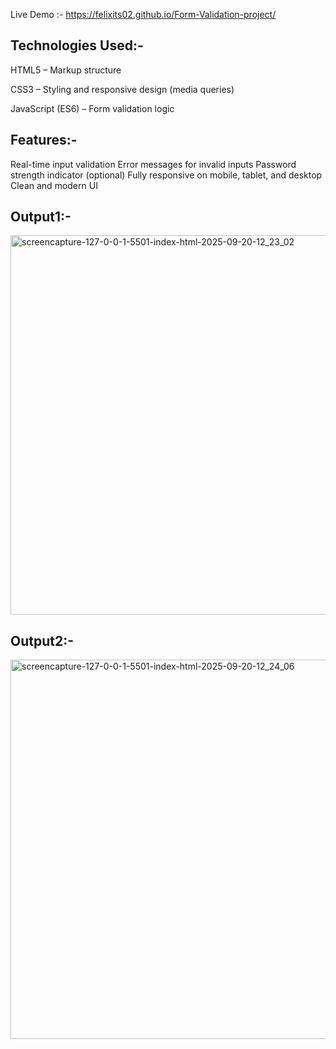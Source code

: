 Live Demo :- https://felixits02.github.io/Form-Validation-project/
 
 <h2>Technologies Used:-</h2>

HTML5 – Markup structure

CSS3 – Styling and responsive design (media queries)

JavaScript (ES6) – Form validation logic

<h2>Features:-</h2>
Real-time input validation
Error messages for invalid inputs
Password strength indicator (optional)
Fully responsive on mobile, tablet, and desktop
Clean and modern UI

<h2>Output1:-</h2>
<img width="1366" height="607" alt="screencapture-127-0-0-1-5501-index-html-2025-09-20-12_23_02" src="https://github.com/user-attachments/assets/432439ab-a6d7-41e5-8c93-9dbf05c717f2" />

<h2>Output2:-</h2>
<img width="1366" height="607" alt="screencapture-127-0-0-1-5501-index-html-2025-09-20-12_24_06" src="https://github.com/user-attachments/assets/ad60fcd1-ce51-4783-868d-8a3a680f7b95" />

